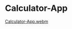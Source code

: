 # Calculator-App





[Calculator-App.webm](https://github.com/info-kareemmohamed/Calculator-App/assets/133100486/f09ad3cc-3712-4405-a1c8-c74d46f040ba)
